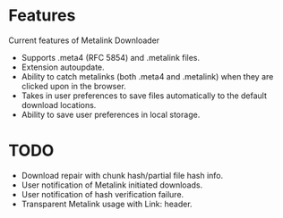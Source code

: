 # Features #

Current features of Metalink Downloader
  * Supports .meta4 (RFC 5854) and .metalink files.
  * Extension autoupdate.
  * Ability to catch metalinks (both .meta4 and .metalink) when they are clicked upon in the browser.
  * Takes in user preferences to save files automatically to the default download locations.
  * Ability to save user preferences in local storage.


# TODO #

  * Download repair with chunk hash/partial file hash info.
  * User notification of Metalink initiated downloads.
  * User notification of hash verification failure.
  * Transparent Metalink usage with Link: header.